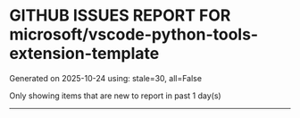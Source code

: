 
# GITHUB ISSUES REPORT FOR microsoft/vscode-python-tools-extension-template


Generated on 2025-10-24 using: stale=30, all=False


Only showing items that are new to report in past 1 day(s)


---




















